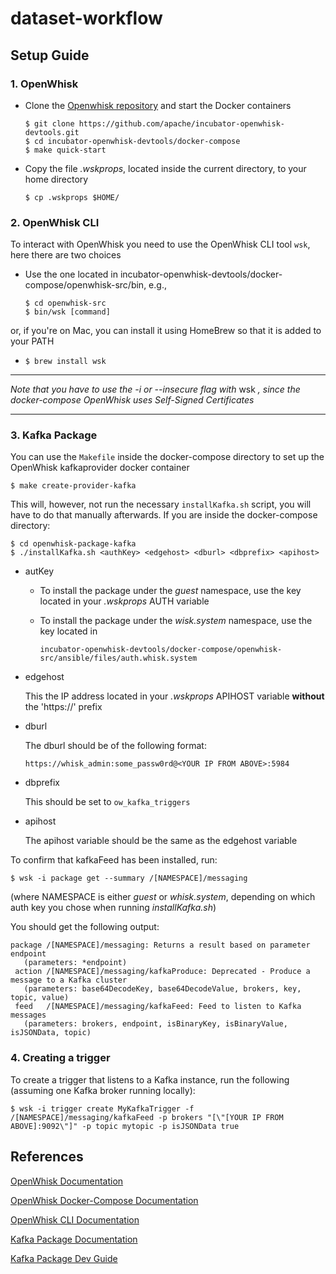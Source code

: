 # dataset-workflow

## Setup Guide

### 1. OpenWhisk

* Clone the [Openwhisk repository](https://github.com/apache/incubator-openwhisk-devtools) and start the Docker containers
  ```
  $ git clone https://github.com/apache/incubator-openwhisk-devtools.git
  $ cd incubator-openwhisk-devtools/docker-compose
  $ make quick-start
  ```

* Copy the file *.wskprops*, located inside the current directory, to your home directory
  ```
  $ cp .wskprops $HOME/
  ```

### 2. OpenWhisk CLI

To interact with OpenWhisk you need to use the OpenWhisk CLI tool `wsk`, here there are two choices
  
* Use the one located in incubator-openwhisk-devtools/docker-compose/openwhisk-src/bin, e.g.,
  ```
  $ cd openwhisk-src
  $ bin/wsk [command]
  ```
  
or, if you're on Mac, you can install it using HomeBrew so that it is added to your PATH
  
* `$ brew install wsk`
  
---
  
*Note that you have to use the -i or --insecure flag with* wsk *, since the docker-compose OpenWhisk uses Self-Signed   Certificates*
    
---

### 3. Kafka Package

You can use the `Makefile` inside the docker-compose directory to set up the OpenWhisk kafkaprovider docker container
```
$ make create-provider-kafka
```
  
This will, however, not run the necessary `installKafka.sh` script, you will have to do that manually afterwards. If you are inside the docker-compose directory:
```
$ cd openwhisk-package-kafka
$ ./installKafka.sh <authKey> <edgehost> <dburl> <dbprefix> <apihost>
```
  
* autKey
  
  * To install the package under the *guest* namespace, use the key located in your *.wskprops* AUTH variable
  * To install the package under the *wisk.system* namespace, use the key located in 
  
    `incubator-openwhisk-devtools/docker-compose/openwhisk-src/ansible/files/auth.whisk.system`

* edgehost

  This the IP address located in your *.wskprops* APIHOST variable **without** the 'https://' prefix
  
* dburl

  The dburl should be of the following format:
  
  `https://whisk_admin:some_passw0rd@<YOUR IP FROM ABOVE>:5984`
  
* dbprefix

  This should be set to `ow_kafka_triggers`
  
* apihost

  The apihost variable should be the same as the edgehost variable
  
To confirm that kafkaFeed has been installed, run:
```
$ wsk -i package get --summary /[NAMESPACE]/messaging
```

(where NAMESPACE is either *guest* or *whisk.system*, depending on which auth key you chose when running *installKafka.sh*)

You should get the following output:
```
package /[NAMESPACE]/messaging: Returns a result based on parameter endpoint
   (parameters: *endpoint)
 action /[NAMESPACE]/messaging/kafkaProduce: Deprecated - Produce a message to a Kafka cluster
   (parameters: base64DecodeKey, base64DecodeValue, brokers, key, topic, value)
 feed   /[NAMESPACE]/messaging/kafkaFeed: Feed to listen to Kafka messages
   (parameters: brokers, endpoint, isBinaryKey, isBinaryValue, isJSONData, topic)
```

### 4. Creating a trigger

To create a trigger that listens to a Kafka instance, run the following (assuming one Kafka broker running locally):
```
$ wsk -i trigger create MyKafkaTrigger -f /[NAMESPACE]/messaging/kafkaFeed -p brokers "[\"[YOUR IP FROM ABOVE]:9092\"]" -p topic mytopic -p isJSONData true
```

## References

[OpenWhisk Documentation](https://openwhisk.apache.org/documentation.html#documentation)

[OpenWhisk Docker-Compose Documentation](https://github.com/apache/incubator-openwhisk-devtools/blob/master/docker-compose/README.md)

[OpenWhisk CLI Documentation](https://openwhisk.apache.org/documentation.html#wsk-cli)

[Kafka Package Documentation](https://github.com/apache/incubator-openwhisk-package-kafka/blob/master/README.md)

[Kafka Package Dev Guide](https://github.com/apache/incubator-openwhisk-package-kafka/blob/master/devGuide.md)
